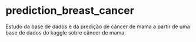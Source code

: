 # prediction_breast_cancer
Estudo da base de dados e da predição de câncer de mama a partir de uma base de dados do kaggle sobre câncer de mama.
